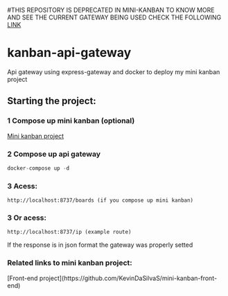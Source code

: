 #THIS REPOSITORY IS DEPRECATED IN MINI-KANBAN TO KNOW MORE AND SEE THE CURRENT GATEWAY BEING USED CHECK THE FOLLOWING [LINK](https://github.com/KevinDaSilvaS/kanban-gateway) 
# kanban-api-gateway
Api gateway using express-gateway and docker to deploy my mini kanban project

<h2>Starting the project:</h2>

<h3> 1 Compose up mini kanban (optional)</h3>

[Mini kanban project](https://github.com/KevinDaSilvaS/Mini-Kanban)

<h3> 2  Compose up api gateway </h3>

```javascript
docker-compose up -d
```

<h3> 3 Acess: </h3>

```
http://localhost:8737/boards (if you compose up mini kanban)
```

<h3> 3 Or acess: </h3>

```
http://localhost:8737/ip (example route) 
```

If the response is in json format the gateway was properly setted 

<h3>Related links to mini kanban project:</h3>
[Front-end project](https://github.com/KevinDaSilvaS/mini-kanban-front-end)
